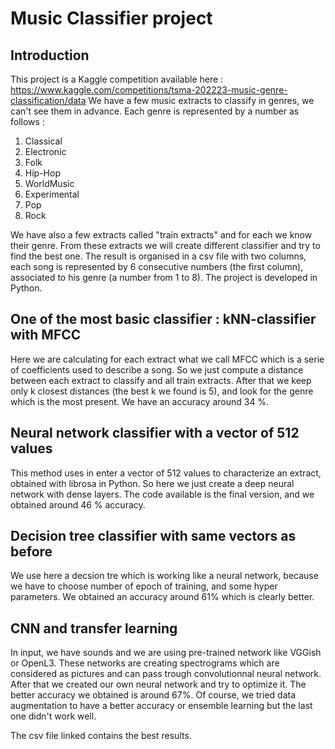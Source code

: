 # Music Classifier project
## Introduction 
This project is a Kaggle competition available here : https://www.kaggle.com/competitions/tsma-202223-music-genre-classification/data
We have a few music extracts to classify in genres, we can't see them in advance. Each genre is represented by a number as follows : 
1. Classical
2. Electronic
3. Folk
4. Hip-Hop
5. WorldMusic
6. Experimental
7. Pop
8. Rock  

We have also a few extracts called "train extracts" and for each we know their genre. From these extracts we will create different classifier and try to find the best one. The result is organised in a csv file with two columns, each song is represented by 6 consecutive numbers (the first column), associated to his genre (a number from 1 to 8). The project is developed in Python. 

## One of the most basic classifier : kNN-classifier with MFCC
Here we are calculating for each extract what we call MFCC which is a serie of coefficients used to describe a song. So we just compute a distance between each extract to classify and all train extracts. After that we keep only k closest distances (the best k we found is 5), and look for the genre which is the most present.
We have an accuracy around 34 %. 

## Neural network classifier with a vector of 512 values
This method uses in enter a vector of 512 values to characterize an extract, obtained with librosa in Python.
So here we just create a deep neural network with dense layers. The code available is the final version, and we obtained around 46 % accuracy. 

## Decision tree classifier with same vectors as before
We use here a decsion tre which is working like a neural network, because we have to choose number of epoch of training, and some hyper parameters. 
We obtained an accuracy around 61% which is clearly better. 

## CNN and transfer learning 
In input, we have sounds and we are using pre-trained network like VGGish or OpenL3. These networks are creating spectrograms which are considered as pictures and can pass trough convolutionnal neural network. After that we created our own neural network and try to optimize it. The better accuracy we obtained is around 67%. 
Of course, we tried data augmentation to have a better accuracy or ensemble learning but the last one didn't work well. 

The csv file linked contains the best results. 
